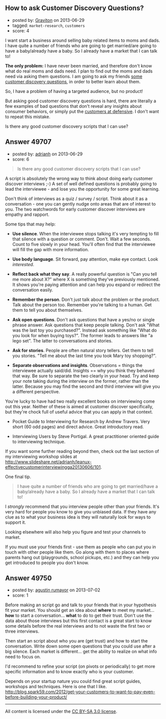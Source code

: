 ## How to ask Customer Discovery Questions?

- posted by: [Graviton](https://stackexchange.com/users/-1/85-graviton) on 2013-06-29
- tagged: `market-research`, `customers`
- score: 4

I want start a business around selling baby related items to moms and dads. I have quite a number of friends who are going to get married/are going to have a baby/already have a baby. So I already have a market that I can talk to!

**The only problem:** I have never been married, and therefore don't know what do real moms and dads need. I plan to find out the moms and dads need via asking them questions. I am going to ask my friends [some customer discovery questions][1], in order to better learn about them. 

So, I have a problem of having a targeted audience, but no product!

But asking good customer discovery questions is hard, there are literally a few examples of bad questions that don't reveal any insights about consumer behaviors, or simply put the [customers at defensive][2]. I don't want to repeat this mistake.

Is there any good customer discovery scripts that I can use?


  [1]: http://ventureatlanta.org/2013/03/customer-discovery-basics/
  [2]: http://kevindewalt.com/2013/01/21/bad-customer-development-questions-and-how-to-avoid-my-mistakes/


## Answer 49707

- posted by: [adrianh](https://stackexchange.com/users/-1/4599-adrianh) on 2013-06-29
- score: 6

> Is there any good customer discovery scripts that I can use?

A script is absolutely the wrong way to think about doing early customer discover interviews ;-) A set of well defined questions is probably going to lead the interviewee - and lose you the opportunity for some great learning.

Don't think of interviews as a quiz / survey / script. Think about it as a conversation - one you can gently nudge onto areas that are of interest to you. The two watchwords for early customer discover interviews are empathy and rapport.

Some tips that may help:

* **Use silence**. When the interviewee stops talking it's very tempting to fill that silence with a question or comment. Don't. Wait a few seconds. Count to five slowly in your head. You'll often find that the interviewee will fill the gap with more information.

* **Use body language**. Sit forward, pay attention, make eye contact. Look *interested*. 

* **Reflect back what they say**. A really powerful question is "Can you tell me more about X?" where X is something they've previously mentioned. It shows you're paying attention and can help you expand or redirect the conversation easily.

* **Remember the person**. Don't just talk about the problem or the product. Talk about the person too. Remember you're talking to a human. Get them to tell you about themselves.

* **Ask open questions**. Don't ask questions that have a yes/no or single phrase answer. Ask questions that keep people talking. Don't ask "What was the last toy you purchased?". Instead ask something like "What do you look for when buying toys?". The former leads to answers like "a lego set". The latter to conversations and stories.

* **Ask for stories**. People are often natural story tellers. Get them to tell you stories. "Tell me about the last time you took Mary toy shopping?". 

* **Separate observations and insights**. Observations = things the interviewee actually said/did. Insights == why you think they behaved that way. Be sure to separate the two clearly in your head. Try and keep your note taking during the interview on the former, rather than the latter. Because you may find the second and third interview will give you a different perspective. 


You're lucky to have had two really excellent books on interviewing come out this year. Neither of these is aimed at customer discover specifically, but they're chock full of useful advice that you can apply in that context.

* Pocket Guide to Interviewing for Research by Andrew Travers. Very short (60 odd pages) and direct advice. Great introductory read.

* Interviewing Users by Steve Portigal. A great practitioner oriented guide to interviewing technique.

If you want some further reading beyond then, check out the last section of my interviewing workshop slides at http://www.slideshare.net/adrianh/leanux-effectivecustomerinterviewingga20130606/101.


One final tip.

>  I have quite a number of friends who are going to get married/have a baby/already have a baby. So I already have a market that I can talk to!

I *strongly* recommend that you interview people other than your friends. It's very hard for people you know to give you unbiased data. If they have any clue as to what your business idea is they will naturally look for ways to support it. 

Looking elsewhere will also help you figure and test your channels to market.

If you must use your friends first - use them as people who can put you in touch with other people like them. Go along with them to places where parents hang out (playgrounds, school pickups, etc.) and they can help you get introduced to people you don't know.


## Answer 49750

- posted by: [agustin rumayor](https://stackexchange.com/users/-1/25881-agustin-rumayor) on 2013-07-02
- score: 1

Before making an script go and talk to your friends that in your hypothesis fit your market. You should get an idea about **where** to meet my market... **how** to start a conversation... **what** to do to get their trust. Don't use the data about those interviews but this first contact is a great start to know some details before the real interviews and to not waste the first two or three interviews.

Then start an script about who you are (get trust) and how to start the conversation. Write down some open questions that you could use after a big silence. Each market is different... get the ability to realize on what info need to focus on.

I'd recommend to refine your script (on pivots or periodically) to get more specific information and to know exactly who is your customer.

Depends on your startup nature you could find great script guides, workshops and techniques. Here is one that I like.
http://blog.spark59.com/2012/get-your-customers-to-want-to-pay-even-before-building-your-product/



---

All content is licensed under the [CC BY-SA 3.0 license](https://creativecommons.org/licenses/by-sa/3.0/).
